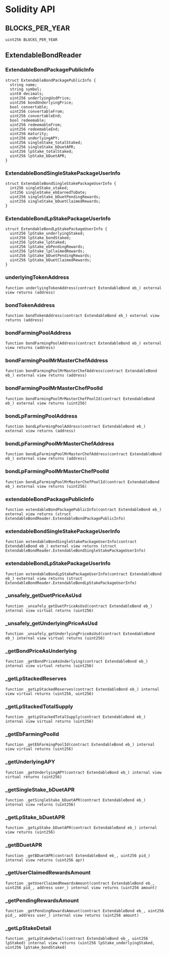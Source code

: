 # Solidity API

## BLOCKS_PER_YEAR

```solidity
uint256 BLOCKS_PER_YEAR
```

## ExtendableBondReader

### ExtendableBondPackagePublicInfo

```solidity
struct ExtendableBondPackagePublicInfo {
  string name;
  string symbol;
  uint8 decimals;
  uint256 underlyingUsdPrice;
  uint256 bondUnderlyingPrice;
  bool convertable;
  uint256 convertableFrom;
  uint256 convertableEnd;
  bool redeemable;
  uint256 redeemableFrom;
  uint256 redeemableEnd;
  uint256 maturity;
  uint256 underlyingAPY;
  uint256 singleStake_totalStaked;
  uint256 singleStake_bDuetAPR;
  uint256 lpStake_totalStaked;
  uint256 lpStake_bDuetAPR;
}
```

### ExtendableBondSingleStakePackageUserInfo

```solidity
struct ExtendableBondSingleStakePackageUserInfo {
  int256 singleStake_staked;
  int256 singleStake_ebEarnedToDate;
  uint256 singleStake_bDuetPendingRewards;
  uint256 singleStake_bDuetClaimedRewards;
}
```

### ExtendableBondLpStakePackageUserInfo

```solidity
struct ExtendableBondLpStakePackageUserInfo {
  uint256 lpStake_underlyingStaked;
  uint256 lpStake_bondStaked;
  uint256 lpStake_lpStaked;
  uint256 lpStake_ebPendingRewards;
  uint256 lpStake_lpClaimedRewards;
  uint256 lpStake_bDuetPendingRewards;
  uint256 lpStake_bDuetClaimedRewards;
}
```

### underlyingTokenAddress

```solidity
function underlyingTokenAddress(contract ExtendableBond eb_) external view returns (address)
```

### bondTokenAddress

```solidity
function bondTokenAddress(contract ExtendableBond eb_) external view returns (address)
```

### bondFarmingPoolAddress

```solidity
function bondFarmingPoolAddress(contract ExtendableBond eb_) external view returns (address)
```

### bondFarmingPoolMrMasterChefAddress

```solidity
function bondFarmingPoolMrMasterChefAddress(contract ExtendableBond eb_) external view returns (address)
```

### bondFarmingPoolMrMasterChefPoolId

```solidity
function bondFarmingPoolMrMasterChefPoolId(contract ExtendableBond eb_) external view returns (uint256)
```

### bondLpFarmingPoolAddress

```solidity
function bondLpFarmingPoolAddress(contract ExtendableBond eb_) external view returns (address)
```

### bondLpFarmingPoolMrMasterChefAddress

```solidity
function bondLpFarmingPoolMrMasterChefAddress(contract ExtendableBond eb_) external view returns (address)
```

### bondLpFarmingPoolMrMasterChefPoolId

```solidity
function bondLpFarmingPoolMrMasterChefPoolId(contract ExtendableBond eb_) external view returns (uint256)
```

### extendableBondPackagePublicInfo

```solidity
function extendableBondPackagePublicInfo(contract ExtendableBond eb_) external view returns (struct ExtendableBondReader.ExtendableBondPackagePublicInfo)
```

### extendableBondSingleStakePackageUserInfo

```solidity
function extendableBondSingleStakePackageUserInfo(contract ExtendableBond eb_) external view returns (struct ExtendableBondReader.ExtendableBondSingleStakePackageUserInfo)
```

### extendableBondLpStakePackageUserInfo

```solidity
function extendableBondLpStakePackageUserInfo(contract ExtendableBond eb_) external view returns (struct ExtendableBondReader.ExtendableBondLpStakePackageUserInfo)
```

### _unsafely_getDuetPriceAsUsd

```solidity
function _unsafely_getDuetPriceAsUsd(contract ExtendableBond eb_) internal view virtual returns (uint256)
```

### _unsafely_getUnderlyingPriceAsUsd

```solidity
function _unsafely_getUnderlyingPriceAsUsd(contract ExtendableBond eb_) internal view virtual returns (uint256)
```

### _getBondPriceAsUnderlying

```solidity
function _getBondPriceAsUnderlying(contract ExtendableBond eb_) internal view virtual returns (uint256)
```

### _getLpStackedReserves

```solidity
function _getLpStackedReserves(contract ExtendableBond eb_) internal view virtual returns (uint256, uint256)
```

### _getLpStackedTotalSupply

```solidity
function _getLpStackedTotalSupply(contract ExtendableBond eb_) internal view virtual returns (uint256)
```

### _getEbFarmingPoolId

```solidity
function _getEbFarmingPoolId(contract ExtendableBond eb_) internal view virtual returns (uint256)
```

### _getUnderlyingAPY

```solidity
function _getUnderlyingAPY(contract ExtendableBond eb_) internal view virtual returns (uint256)
```

### _getSingleStake_bDuetAPR

```solidity
function _getSingleStake_bDuetAPR(contract ExtendableBond eb_) internal view returns (uint256)
```

### _getLpStake_bDuetAPR

```solidity
function _getLpStake_bDuetAPR(contract ExtendableBond eb_) internal view returns (uint256)
```

### _getBDuetAPR

```solidity
function _getBDuetAPR(contract ExtendableBond eb_, uint256 pid_) internal view returns (uint256 apr)
```

### _getUserClaimedRewardsAmount

```solidity
function _getUserClaimedRewardsAmount(contract ExtendableBond eb_, uint256 pid_, address user_) internal view returns (uint256 amount)
```

### _getPendingRewardsAmount

```solidity
function _getPendingRewardsAmount(contract ExtendableBond eb_, uint256 pid_, address user_) internal view returns (uint256 amount)
```

### _getLpStakeDetail

```solidity
function _getLpStakeDetail(contract ExtendableBond eb_, uint256 lpStaked) internal view returns (uint256 lpStake_underlyingStaked, uint256 lpStake_bondStaked)
```

